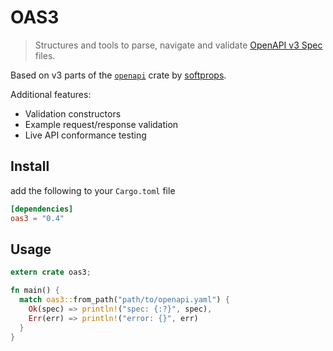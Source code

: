 # OAS3

> Structures and tools to parse, navigate and validate [OpenAPI v3 Spec][oas3-spec] files.

Based on v3 parts of the [`openapi`](https://crates.io/crates/openapi) crate by [softprops](https://crates.io/users/softprops).

Additional features:

- Validation constructors
- Example request/response validation
- Live API conformance testing

## Install

add the following to your `Cargo.toml` file

```toml
[dependencies]
oas3 = "0.4"
```

## Usage

```rust
extern crate oas3;

fn main() {
  match oas3::from_path("path/to/openapi.yaml") {
    Ok(spec) => println!("spec: {:?}", spec),
    Err(err) => println!("error: {}", err)
  }
}
```

[oas3-spec]: https://github.com/OAI/OpenAPI-Specification/blob/HEAD/versions/3.1.0.md
